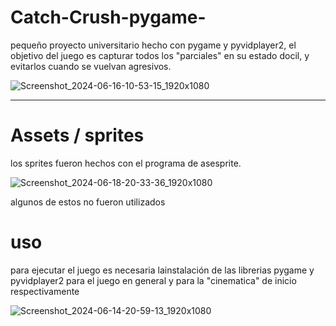 # Catch-Crush-pygame-
pequeño proyecto universitario hecho con pygame y pyvidplayer2, el objetivo del juego
es capturar todos los "parciales" en su estado docil, y evitarlos cuando se vuelvan agresivos.


![Screenshot_2024-06-16-10-53-15_1920x1080](https://github.com/user-attachments/assets/bd67011e-4774-4c69-91b7-4a0245a2df13)

---

# Assets / sprites

los sprites fueron hechos con el programa de asesprite.

![Screenshot_2024-06-18-20-33-36_1920x1080](https://github.com/user-attachments/assets/0a876a77-06c1-4db0-a9f9-abf7ad9f9e55)

algunos de estos no fueron utilizados

# uso

para ejecutar el juego es necesaria lainstalación de las librerias pygame y pyvidplayer2 para el juego en general y para la
"cinematica" de inicio respectivamente

![Screenshot_2024-06-14-20-59-13_1920x1080](https://github.com/user-attachments/assets/9efc873f-57bb-477c-9d9c-26b9d8d2f39b)
